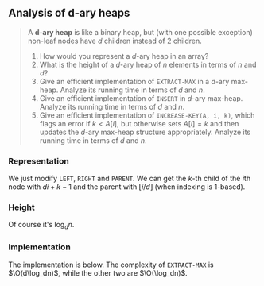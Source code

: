 ## Analysis of d-ary heaps

> A **d-ary heap** is like a binary heap, but (with one possible exception)
> non-leaf nodes have $d$ children instead of 2 children.
>
> 1. How would you represent a $d$-ary heap in an array?
> 2. What is the height of a $d$-ary heap of $n$ elements in terms of $n$ and
>    $d$?
> 3. Give an efficient implementation of `EXTRACT-MAX` in a $d$-ary max-heap.
>    Analyze its running time in terms of $d$ and $n$.
> 4. Give an efficient implementation of `INSERT` in $d$-ary max-heap. Analyze
>    its running time in terms of $d$ and $n$.
> 5. Give an efficient implementation of `INCREASE-KEY(A, i, k)`, which flags
>    an error if $k < A[i]$, but otherwise sets $A[i] = k$ and then updates the
>    $d$-ary max-heap structure appropriately. Analyze its running time in
>    terms of $d$ and $n$.

### Representation

We just modify `LEFT`, `RIGHT` and `PARENT`. We can get the $k$-th child of the
$i$th node with $d i + k - 1$ and the parent with $\lfloor i/d \rfloor$ (when
indexing is 1-based).

### Height

Of course it's $\log_dn$.

### Implementation

The implementation is below. The complexity of `EXTRACT-MAX` is
$\O(d\log_dn)$, while the other two are $\O(\log_dn)$.
